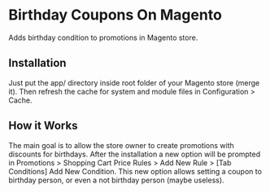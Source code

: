 # Birthday Coupons On Magento
Adds birthday condition  to promotions in Magento store.

## Installation
Just put the app/ directory inside root folder of your Magento store (merge it).
Then refresh the cache for system and module files in Configuration > Cache.

## How it Works
The main goal is to allow the store owner to create promotions with discounts for birthdays. 
After the installation a new option will be prompted in Promotions > Shopping Cart Price Rules > Add New Rule > [Tab Conditions] Add New Condition.
This new option allows setting a coupon to birthday person, or even a not birthday person (maybe useless).
